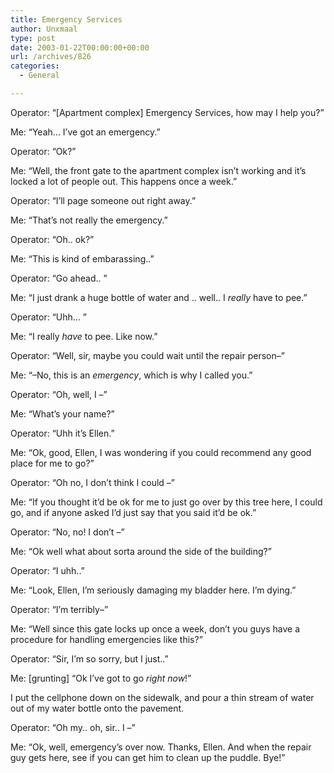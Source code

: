 ```yaml
---
title: Emergency Services
author: Unxmaal
type: post
date: 2003-01-22T00:00:00+00:00
url: /archives/826
categories:
  - General

---
```

Operator: &#8220;[Apartment complex] Emergency Services, how may I help you?&#8221;

Me: &#8220;Yeah&#8230; I&#8217;ve got an emergency.&#8221;

Operator: &#8220;Ok?&#8221;

Me: &#8220;Well, the front gate to the apartment complex isn&#8217;t working and it&#8217;s locked a lot of people out. This happens once a week.&#8221;

Operator: &#8220;I&#8217;ll page someone out right away.&#8221;

Me: &#8220;That&#8217;s not really the emergency.&#8221;

Operator: &#8220;Oh.. ok?&#8221;

Me: &#8220;This is kind of embarassing..&#8221;

Operator: &#8220;Go ahead.. &#8221;

Me: &#8220;I just drank a huge bottle of water and .. well.. I _really_ have to pee.&#8221;

Operator: &#8220;Uhh&#8230; &#8221;

Me: &#8220;I really _have_ to pee. Like now.&#8221;

Operator: &#8220;Well, sir, maybe you could wait until the repair person&#8211;&#8221;

Me: &#8220;&#8211;No, this is an _emergency_, which is why I called you.&#8221;

Operator: &#8220;Oh, well, I &#8211;&#8221;

Me: &#8220;What&#8217;s your name?&#8221;

Operator: &#8220;Uhh it&#8217;s Ellen.&#8221;

Me: &#8220;Ok, good, Ellen, I was wondering if you could recommend any good place for me to go?&#8221; 

Operator: &#8220;Oh no, I don&#8217;t think I could &#8211;&#8221;

Me: &#8220;If you thought it&#8217;d be ok for me to just go over by this tree here, I could go, and if anyone asked I&#8217;d just say that you said it&#8217;d be ok.&#8221;

Operator: &#8220;No, no! I don&#8217;t &#8211;&#8221;

Me: &#8220;Ok well what about sorta around the side of the building?&#8221;

Operator: &#8220;I uhh..&#8221;

Me: &#8220;Look, Ellen, I&#8217;m seriously damaging my bladder here. I&#8217;m dying.&#8221;

Operator: &#8220;I&#8217;m terribly&#8211;&#8221;

Me: &#8220;Well since this gate locks up once a week, don&#8217;t you guys have a procedure for handling emergencies like this?&#8221;

Operator: &#8220;Sir, I&#8217;m so sorry, but I just..&#8221;

Me: [grunting] &#8220;Ok I&#8217;ve got to go _right now_!&#8221;

I put the cellphone down on the sidewalk, and pour a thin stream of water out of my water bottle onto the pavement.

Operator: &#8220;Oh my.. oh, sir.. I &#8211;&#8221;

Me: &#8220;Ok, well, emergency&#8217;s over now. Thanks, Ellen. And when the repair guy gets here, see if you can get him to clean up the puddle. Bye!&#8221;